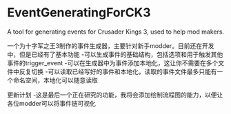 # EventGeneratingForCK3
A tool for generating events for Crusader Kings 3, used to help mod makers.

一个为十字军之王3制作的事件生成器，主要针对新手modder。目前还在开发中，但是已经有了基本功能
 -可以生成事件的基础结构，包括选项和用于触发其他事件的trigger_event
 -可以在生成器中为事件添加本地化，这让你不需要在多个文件中反复切换
 -可以读取已经写好的事件和本地化，读取的事件文件最多只能有一个命名空间，本地化可以随意读取

更新计划
 -这是最后一个正在研究的功能，我将会添加绘制流程图的能力，以便让各位modder可以将事件链可视化

